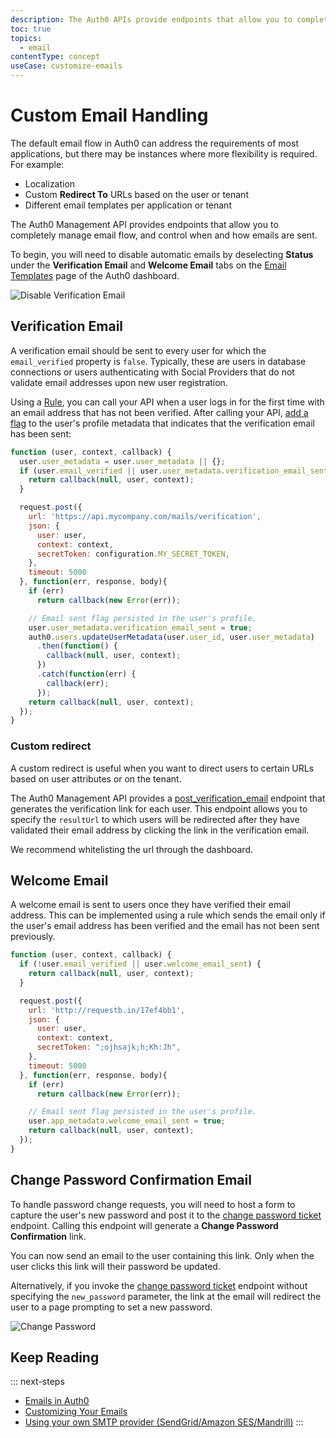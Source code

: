 ```yaml
---
description: The Auth0 APIs provide endpoints that allow you to completely manage email flow, and control when and how emails are sent.
toc: true
topics:
  - email
contentType: concept
useCase: customize-emails
---
```

# Custom Email Handling

The default email flow in Auth0 can address the requirements of most applications, but there may be instances where more flexibility is required. For example:

 * Localization
 * Custom **Redirect To** URLs based on the user or tenant
 * Different email templates per application or tenant

The Auth0 Management API provides endpoints that allow you to completely manage email flow, and control when and how emails are sent.

To begin, you will need to disable automatic emails by deselecting **Status** under the **Verification Email** and **Welcome Email** tabs on the [Email Templates](${manage_url}/#/emails) page of the Auth0 dashboard.

![Disable Verification Email](/media/articles/email/custom/email-custom.png)

## Verification Email

A verification email should be sent to every user for which the `email_verified` property is `false`. Typically, these are users in database connections or users authenticating with Social Providers that do not validate email addresses upon new user registration.

Using a [Rule](/rules), you can call your API when a user logs in for the first time with an email address that has not been verified. After calling your API, [add a flag](/users/concepts/overview-user-metadata) to the user's profile metadata that indicates that the verification email has been sent:

```js
function (user, context, callback) {
  user.user_metadata = user.user_metadata || {};
  if (user.email_verified || user.user_metadata.verification_email_sent) {
    return callback(null, user, context);
  }

  request.post({
    url: 'https://api.mycompany.com/mails/verification',
    json: {
      user: user,
      context: context,
      secretToken: configuration.MY_SECRET_TOKEN,
    },
    timeout: 5000
  }, function(err, response, body){
    if (err)
      return callback(new Error(err));

    // Email sent flag persisted in the user's profile.
    user.user_metadata.verification_email_sent = true;
    auth0.users.updateUserMetadata(user.user_id, user.user_metadata)
      .then(function() {
        callback(null, user, context);
      })
      .catch(function(err) {
        callback(err);
      });
    return callback(null, user, context);
  });
}
```

### Custom redirect

A custom redirect is useful when you want to direct users to certain URLs based on user attributes or on the tenant.

The Auth0 Management API provides a [post_verification_email](/api/v2#!/Tickets/post_email_verification) endpoint that generates the verification link for each user. This endpoint allows you to specify the `resultUrl` to which users will be redirected after they have validated their email address by clicking the link in the verification email.

We recommend whitelisting the url through the dashboard.

## Welcome Email

A welcome email is sent to users once they have verified their email address. This can be implemented using a rule which sends the email only if the user's email address has been verified and the email has not been sent previously.

```js
function (user, context, callback) {
  if (!user.email_verified || user.welcome_email_sent) {
    return callback(null, user, context);
  }

  request.post({
    url: 'http://requestb.in/17ef4bb1',
    json: {
      user: user,
      context: context,
      secretToken: ";ojhsajk;h;Kh:Jh",
    },
    timeout: 5000
  }, function(err, response, body){
    if (err)
      return callback(new Error(err));

    // Email sent flag persisted in the user's profile.
    user.app_metadata.welcome_email_sent = true;
    return callback(null, user, context);
  });
}
```

## Change Password Confirmation Email

To handle password change requests, you will need to host a form to capture the user's new password and post it to the [change password ticket](/api/management/v2#!/Tickets/post_password_change) endpoint. Calling this endpoint will generate a **Change Password Confirmation** link. 

You can now send an email to the user containing this link. Only when the user clicks this link will their password be updated.

Alternatively, if you invoke the [change password ticket](/api/management/v2#!/Tickets/post_password_change) endpoint without specifying the `new_password` parameter, the link at the email will redirect the user to a page prompting to set a new password.

![Change Password](/media/articles/email/custom/change-password.png)

## Keep Reading

::: next-steps
 * [Emails in Auth0](/email)
 * [Customizing Your Emails](/email/templates)
 * [Using your own SMTP provider (SendGrid/Amazon SES/Mandrill)](/email/providers)
 :::
